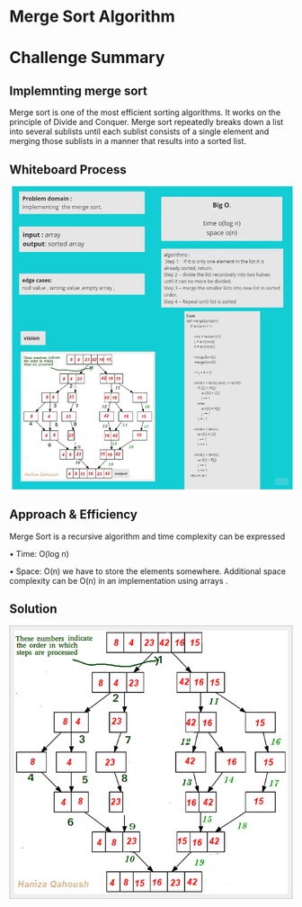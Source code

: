 # Merge Sort Algorithm


# Challenge Summary
## Implemnting merge sort 

Merge sort is one of the most efficient sorting algorithms. It works on the principle of Divide and Conquer. Merge sort repeatedly breaks down a list into several sublists until each sublist consists of a single element and merging those sublists in a manner that results into a sorted list.



## Whiteboard Process

<img src= "./code challenges 27.jpg">


## Approach & Efficiency
Merge Sort is a recursive algorithm and time complexity can be expressed 

• Time: O(log n)


• Space: O(n)
we have to store the elements somewhere. Additional space complexity can be O(n) in an implementation using arrays .



## Solution
<img src="Merge-Sort trace.png"/>
